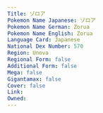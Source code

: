 ```yaml
---
﻿Title: ゾロア
Pokemon Name Japanese: ゾロア
Pokemon Name German: Zorua
Pokemon Name English: Zorua
Language Card: Japanese
National Dex Number: 570
Region: Unova
Regional Form: false
Additional Form: false
Mega: false
Gigantamax: false
Cover: false
Link: 
Owned: 
---
```

